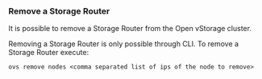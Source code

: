 ### Remove a Storage Router

It is possible to remove a Storage Router from the Open vStorage cluster.

Removing a Storage Router is only possible through CLI. To remove a Storage Router execute:
```
ovs remove nodes <comma separated list of ips of the node to remove>
```
